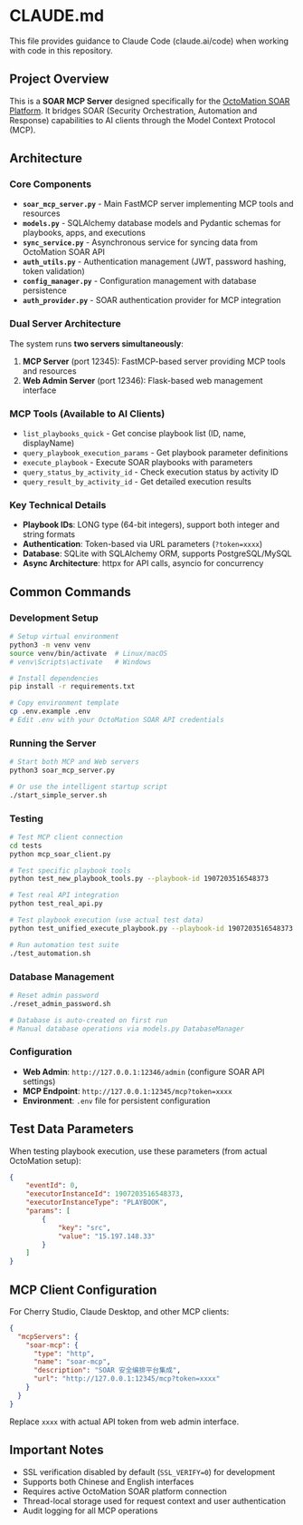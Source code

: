 # CLAUDE.md

This file provides guidance to Claude Code (claude.ai/code) when working with code in this repository.

## Project Overview

This is a **SOAR MCP Server** designed specifically for the [OctoMation SOAR Platform](https://github.com/flagify-com/OctoMation). It bridges SOAR (Security Orchestration, Automation and Response) capabilities to AI clients through the Model Context Protocol (MCP).

## Architecture

### Core Components

- **`soar_mcp_server.py`** - Main FastMCP server implementing MCP tools and resources
- **`models.py`** - SQLAlchemy database models and Pydantic schemas for playbooks, apps, and executions
- **`sync_service.py`** - Asynchronous service for syncing data from OctoMation SOAR API
- **`auth_utils.py`** - Authentication management (JWT, password hashing, token validation)
- **`config_manager.py`** - Configuration management with database persistence
- **`auth_provider.py`** - SOAR authentication provider for MCP integration

### Dual Server Architecture

The system runs **two servers simultaneously**:

1. **MCP Server** (port 12345): FastMCP-based server providing MCP tools and resources
2. **Web Admin Server** (port 12346): Flask-based web management interface

### MCP Tools (Available to AI Clients)

- `list_playbooks_quick` - Get concise playbook list (ID, name, displayName)
- `query_playbook_execution_params` - Get playbook parameter definitions
- `execute_playbook` - Execute SOAR playbooks with parameters
- `query_status_by_activity_id` - Check execution status by activity ID
- `query_result_by_activity_id` - Get detailed execution results

### Key Technical Details

- **Playbook IDs**: LONG type (64-bit integers), support both integer and string formats
- **Authentication**: Token-based via URL parameters (`?token=xxxx`)
- **Database**: SQLite with SQLAlchemy ORM, supports PostgreSQL/MySQL
- **Async Architecture**: httpx for API calls, asyncio for concurrency

## Common Commands

### Development Setup
```bash
# Setup virtual environment
python3 -m venv venv
source venv/bin/activate  # Linux/macOS
# venv\Scripts\activate   # Windows

# Install dependencies
pip install -r requirements.txt

# Copy environment template
cp .env.example .env
# Edit .env with your OctoMation SOAR API credentials
```

### Running the Server
```bash
# Start both MCP and Web servers
python3 soar_mcp_server.py

# Or use the intelligent startup script
./start_simple_server.sh
```

### Testing

```bash
# Test MCP client connection
cd tests
python mcp_soar_client.py

# Test specific playbook tools
python test_new_playbook_tools.py --playbook-id 1907203516548373

# Test real API integration
python test_real_api.py

# Test playbook execution (use actual test data)
python test_unified_execute_playbook.py --playbook-id 1907203516548373

# Run automation test suite
./test_automation.sh
```

### Database Management
```bash
# Reset admin password
./reset_admin_password.sh

# Database is auto-created on first run
# Manual database operations via models.py DatabaseManager
```

### Configuration
- **Web Admin**: `http://127.0.0.1:12346/admin` (configure SOAR API settings)
- **MCP Endpoint**: `http://127.0.0.1:12345/mcp?token=xxxx`
- **Environment**: `.env` file for persistent configuration

## Test Data Parameters

When testing playbook execution, use these parameters (from actual OctoMation setup):

```json
{
    "eventId": 0,
    "executorInstanceId": 1907203516548373,
    "executorInstanceType": "PLAYBOOK",
    "params": [
        {
            "key": "src",
            "value": "15.197.148.33"
        }
    ]
}
```

## MCP Client Configuration

For Cherry Studio, Claude Desktop, and other MCP clients:

```json
{
  "mcpServers": {
    "soar-mcp": {
      "type": "http",
      "name": "soar-mcp",
      "description": "SOAR 安全编排平台集成",
      "url": "http://127.0.0.1:12345/mcp?token=xxxx"
    }
  }
}
```

Replace `xxxx` with actual API token from web admin interface.

## Important Notes

- SSL verification disabled by default (`SSL_VERIFY=0`) for development
- Supports both Chinese and English interfaces
- Requires active OctoMation SOAR platform connection
- Thread-local storage used for request context and user authentication
- Audit logging for all MCP operations
